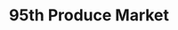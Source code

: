---
title: "95th Produce Market"
url: /hickory-hills/95th-produce-market-west-95th-street/
shop: Gemüse & Obst
---